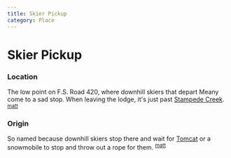 ```yaml
---
title: Skier Pickup
category: Place
---
```

# Skier Pickup
### Location

The low point on F.S. Road 420, where downhill skiers that depart Meany come to a sad stop. When leaving the lodge, it's just past [Stampede Creek](/Area/Stampede-Creek). <sup>[matt][]</sup>

### Origin

So named because downhill skiers stop there and wait for [Tomcat](/Machine/Tomcat) or a snowmobile to stop and throw out a rope for them. <sup>[matt][]</sup>

[matt]: /Person/Matt-Simerson